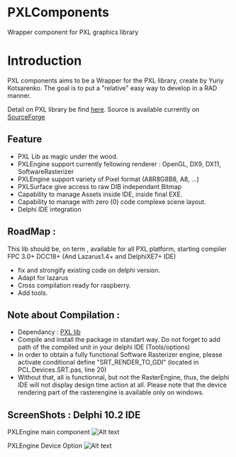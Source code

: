 # PXLComponents
Wrapper component for PXL graphics library

# Introduction

PXL components aims to be a Wrapper for the PXL library, create by Yuriy Kotsarenko.
The goal is to put a "relative" easy way to develop in a RAD manner.

Detail on PXL library be find [here](http://www.asphyre.net/products/pxl).
Source is available currently on [SourceForge](https://svn.code.sf.net/p/asphyre/code/)

## Feature
- PXL Lib as magic under the wood.
- PXLEngine support currently fellowing renderer : OpenGL, DX9, DX11, SoftwareRasterizer
- PXLEngine support variety of Pixel format (A8R8G8B8, A8, ...)
- PXLSurface give access to raw DIB independant Bitmap
- Capability to manage Assets inside IDE, inside final EXE.
- Capability to manage with zero (0) code complexe scene layout.
- Delphi IDE integration

## RoadMap : 

This lib should be, on term , available for all PXL platform, starting compiler FPC 3.0+ DCC18+ (And Lazarus1.4+ and DelphiXE7+ IDE)
- fix and strongify existing code on delphi version.
- Adapt for lazarus
- Cross compilation ready for raspberry.
- Add tools.

## Note about Compilation :

- Dependancy : [PXL lib](https://svn.code.sf.net/p/asphyre/code/)
- Compile and install the package in standart way. Do not forget to add path of the compiled unit in your delphi IDE (Tools/options)
- In order to obtain a fully functional Software Rasterizer engine, please activate conditional define "SRT_RENDER_TO_GDI"
(located in PCL.Devices.SRT.pas, line 20)
- Without that, all is functionnal, but not the RasterEngine, thus, the delphi IDE will not display design time action at all. Please note that the device rendering part of the rasterengine is available only on windows.

## ScreenShots : Delphi 10.2 IDE

PXLEngine main component
  ![Alt text](/../master/Ressources/PXLEngineComp.png?raw=true "PXLEngine component")

PXLEngine Device Option
  ![Alt text](/../master/Ressources/PXLEngineDeviceOptionComp.png?raw=true "PXLEngine device choice component")

  
